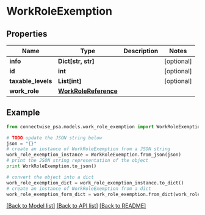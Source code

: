 # WorkRoleExemption


## Properties
Name | Type | Description | Notes
------------ | ------------- | ------------- | -------------
**info** | **Dict[str, str]** |  | [optional] 
**id** | **int** |  | [optional] 
**taxable_levels** | **List[int]** |  | [optional] 
**work_role** | [**WorkRoleReference**](WorkRoleReference.md) |  | 

## Example

```python
from connectwise_psa.models.work_role_exemption import WorkRoleExemption

# TODO update the JSON string below
json = "{}"
# create an instance of WorkRoleExemption from a JSON string
work_role_exemption_instance = WorkRoleExemption.from_json(json)
# print the JSON string representation of the object
print WorkRoleExemption.to_json()

# convert the object into a dict
work_role_exemption_dict = work_role_exemption_instance.to_dict()
# create an instance of WorkRoleExemption from a dict
work_role_exemption_form_dict = work_role_exemption.from_dict(work_role_exemption_dict)
```
[[Back to Model list]](../README.md#documentation-for-models) [[Back to API list]](../README.md#documentation-for-api-endpoints) [[Back to README]](../README.md)


